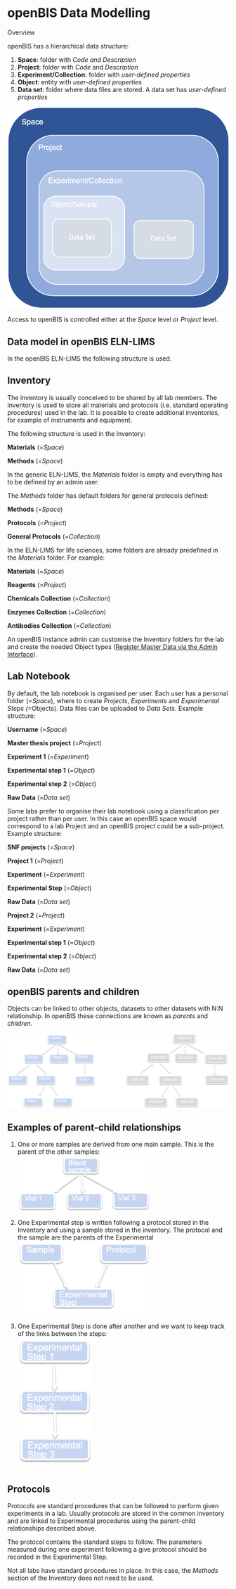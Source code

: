 openBIS Data Modelling
======================

Overview

openBIS has a hierarchical data structure:

1.  **Space**: folder with *Code and *Description**
2.  **Project**: folder with *Code* and *Description*
3.  **Experiment/Collection:** folder with *user-defined properties*
4.  **Object**: entity with *user-defined properties* 
5.  **Data set**: folder where data files are stored. A data set has
    *user-defined properties*  
      
![image info](img/125.png)

  

Access to openBIS is controlled either at the *Space* level or *Project*
level.

  

Data model in openBIS ELN-LIMS 
-------------------------------

In the openBIS ELN-LIMS the following structure is used.

## Inventory

The inventory is usually conceived to be shared by all lab members. The
inventory is used to store all materials and protocols (i.e. standard
operating procedures) used in the lab. It is possible to create
additional inventories, for example of instruments and equipment.

The following structure is used in the Inventory:

  

**Materials** (=*Space*)

**Methods** (=*Space*)

  

In the generic ELN-LIMS, the *Materials* folder is empty and everything
has to be defined by an admin user.

The *Methods* folder has default folders for general protocols defined:

  

**Methods** (=*Space*)

**Protocols** (=*Project*)

**General Protocols** (=*Collection*)

  

In the ELN-LIMS for life sciences, some folders are already predefined
in the *Materials* folder. For example:

  

**Materials** (=*Space*)

**Reagents** (=*Project*)

**Chemicals Collection** (=*Collection*)

**Enzymes Collection** (=*Collection*)

**Antibodies Collection** (=*Collection*)

  

An openBIS Instance admin can customise the Inventory folders for the
lab and create the needed Object types ([Register Master Data via the Admin Interface](#)).

## Lab Notebook

By default, the lab notebook is organised per user. Each user has a
personal folder (=*Space*), where to create *Projects*, *Experiments*
and *Experimental Steps (*=Objects). Data files can be uploaded to *Data
Sets*. Example structure:

  

**Username** (=*Space*)

**Master thesis project** (=*Project*)

**Experiment 1** (=*Experiment*)

**Experimental step 1** (=*Object*)

**Experimental step 2** (=*Object*)

**Raw Data** (=*Data set*)

  

  

Some labs prefer to organise their lab notebook using a classification
per project rather than per user. In this case an openBIS space would
correspond to a lab Project and an openBIS project could be a
sub-project. Example structure:

  

**SNF projects** (=*Space*)

**Project 1** (=*Project*)

**Experiment** (=*Experiment*)

**Experimental Step** (=*Object*)

**Raw Data** (=*Data set*)

**Project 2** (=*Project*)

**Experiment** (=*Experiment*)

**Experimental step 1** (=*Object*)

**Experimental step 2** (=*Object*)

**Raw Data** (=*Data set*)

  

openBIS parents and children
----------------------------

Objects can be linked to other objects, datasets to other datasets with
N:N relationship. In openBIS these connections are known as *parents*
and *children*.

  

![image info](img/255.png)

  

## Examples of parent-child relationships

1.  One or more samples are derived from one main sample. This is the
    parent of the other samples:  
![image info](img/263.png)
      
2.  One Experimental step is written following a protocol stored in the
    Inventory and using a sample stored in the inventory. The protocol
    and the sample are the parents of the Experimental
![image info](img/268.png)
      
3.  One Experimental Step is done after another and we want to keep
    track of the links between the steps:  
![image info](img/272.png)
      

Protocols
---------

Protocols are standard procedures that can be followed to perform given
experiments in a lab. Usually protocols are stored in the common
inventory and are linked to Experimental procedures using the
parent-child relationships described above. 

The protocol contains the standard steps to follow. The parameters
measured during one experiment following a give protocol should be
recorded in the Experimental Step.

Not all labs have standard procedures in place. In this case, the
*Methods* section of the Inventory does not need to be used.
